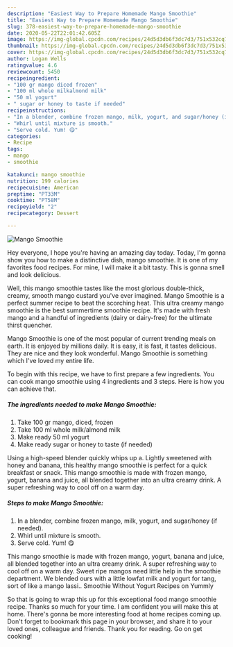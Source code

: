 ```yaml
---
description: "Easiest Way to Prepare Homemade Mango Smoothie"
title: "Easiest Way to Prepare Homemade Mango Smoothie"
slug: 378-easiest-way-to-prepare-homemade-mango-smoothie
date: 2020-05-22T22:01:42.605Z
image: https://img-global.cpcdn.com/recipes/24d5d3db6f3dc7d3/751x532cq70/mango-smoothie-recipe-main-photo.jpg
thumbnail: https://img-global.cpcdn.com/recipes/24d5d3db6f3dc7d3/751x532cq70/mango-smoothie-recipe-main-photo.jpg
cover: https://img-global.cpcdn.com/recipes/24d5d3db6f3dc7d3/751x532cq70/mango-smoothie-recipe-main-photo.jpg
author: Logan Wells
ratingvalue: 4.6
reviewcount: 5450
recipeingredient:
- "100 gr mango diced frozen"
- "100 ml whole milkalmond milk"
- "50 ml yogurt"
- " sugar or honey to taste if needed"
recipeinstructions:
- "In a blender, combine frozen mango, milk, yogurt, and sugar/honey (if needed)."
- "Whirl until mixture is smooth."
- "Serve cold. Yum! 😋"
categories:
- Recipe
tags:
- mango
- smoothie

katakunci: mango smoothie 
nutrition: 199 calories
recipecuisine: American
preptime: "PT33M"
cooktime: "PT58M"
recipeyield: "2"
recipecategory: Dessert

---
```



![Mango Smoothie](https://img-global.cpcdn.com/recipes/24d5d3db6f3dc7d3/751x532cq70/mango-smoothie-recipe-main-photo.jpg)

Hey everyone, I hope you're having an amazing day today. Today, I'm gonna show you how to make a distinctive dish, mango smoothie. It is one of my favorites food recipes. For mine, I will make it a bit tasty. This is gonna smell and look delicious.

Well, this mango smoothie tastes like the most glorious double-thick, creamy, smooth mango custard you&#39;ve ever imagined. Mango Smoothie is a perfect summer recipe to beat the scorching heat. This ultra creamy mango smoothie is the best summertime smoothie recipe. It&#39;s made with fresh mango and a handful of ingredients (dairy or dairy-free) for the ultimate thirst quencher.

Mango Smoothie is one of the most popular of current trending meals on earth. It is enjoyed by millions daily. It is easy, it is fast, it tastes delicious. They are nice and they look wonderful. Mango Smoothie is something which I've loved my entire life.


To begin with this recipe, we have to first prepare a few ingredients. You can cook mango smoothie using 4 ingredients and 3 steps. Here is how you can achieve that.

<!--inarticleads1-->

##### The ingredients needed to make Mango Smoothie:

1. Take 100 gr mango, diced, frozen
1. Take 100 ml whole milk/almond milk
1. Make ready 50 ml yogurt
1. Make ready  sugar or honey to taste (if needed)


Using a high-speed blender quickly whips up a. Lightly sweetened with honey and banana, this healthy mango smoothie is perfect for a quick breakfast or snack. This mango smoothie is made with frozen mango, yogurt, banana and juice, all blended together into an ultra creamy drink. A super refreshing way to cool off on a warm day. 

<!--inarticleads2-->

##### Steps to make Mango Smoothie:

1. In a blender, combine frozen mango, milk, yogurt, and sugar/honey (if needed).
1. Whirl until mixture is smooth.
1. Serve cold. Yum! 😋


This mango smoothie is made with frozen mango, yogurt, banana and juice, all blended together into an ultra creamy drink. A super refreshing way to cool off on a warm day. Sweet ripe mangos need little help in the smoothie department. We blended ours with a little lowfat milk and yogurt for tang, sort of like a mango lassi.. Smoothie Without Yogurt Recipes on Yummly 

So that is going to wrap this up for this exceptional food mango smoothie recipe. Thanks so much for your time. I am confident you will make this at home. There's gonna be more interesting food at home recipes coming up. Don't forget to bookmark this page in your browser, and share it to your loved ones, colleague and friends. Thank you for reading. Go on get cooking!
